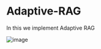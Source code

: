 # Adaptive-RAG
In this we implement Adaptive RAG


![image](https://github.com/user-attachments/assets/09138963-e467-43a5-b338-0d293bc8a946)

